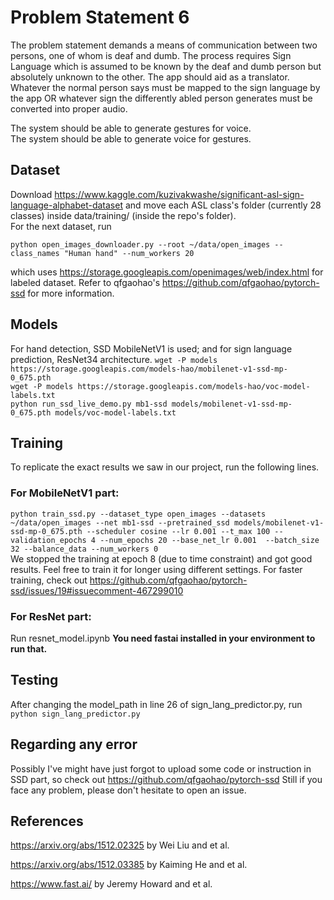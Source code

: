 # Problem Statement 6

The problem statement demands a means of communication between two persons, one of whom is deaf and dumb. The process requires Sign Language which is assumed to be known by the deaf and dumb person but absolutely unknown to the other. The app should aid as a translator. Whatever the normal person says must be mapped to the sign language by the app OR whatever sign the differently abled person generates must be converted into proper audio.  

The system should be able to generate gestures for voice.  
The system should be able to generate voice for gestures.  
  
  
## Dataset
Download https://www.kaggle.com/kuzivakwashe/significant-asl-sign-language-alphabet-dataset and move each ASL class's folder (currently 28 classes) inside data/training/ (inside the repo's folder).                                                                                 
For the next dataset, run  
```
python open_images_downloader.py --root ~/data/open_images --class_names "Human hand" --num_workers 20
```  
which uses https://storage.googleapis.com/openimages/web/index.html for labeled dataset. Refer to  qfgaohao's https://github.com/qfgaohao/pytorch-ssd for more information.
  
  
## Models
For hand detection, SSD MobileNetV1 is used; and for sign language prediction, ResNet34 architecture.
`wget -P models https://storage.googleapis.com/models-hao/mobilenet-v1-ssd-mp-0_675.pth`                                                 
`wget -P models https://storage.googleapis.com/models-hao/voc-model-labels.txt`                                                           
`python run_ssd_live_demo.py mb1-ssd models/mobilenet-v1-ssd-mp-0_675.pth models/voc-model-labels.txt`
   
 
## Training
To replicate the exact results we saw in our project, run the following lines.  
### For MobileNetV1 part:
`python train_ssd.py --dataset_type open_images --datasets ~/data/open_images --net mb1-ssd --pretrained_ssd models/mobilenet-v1-ssd-mp-0_675.pth --scheduler cosine --lr 0.001 --t_max 100 --validation_epochs 4 --num_epochs 20 --base_net_lr 0.001  --batch_size 32 --balance_data --num_workers 0`                                                                                                             
We stopped the training at epoch 8 (due to time constraint) and got good results. Feel free to train it for longer using different settings. For faster training, check out https://github.com/qfgaohao/pytorch-ssd/issues/19#issuecomment-467299010 
### For ResNet part:
Run resnet_model.ipynb **You need fastai installed in your environment to run that.**
  
  
 ## Testing

After changing the model_path in line 26 of sign_lang_predictor.py, run 
 `python sign_lang_predictor.py`                                                                                                         
   
   
## Regarding any error
Possibly I've might have just forgot to upload some code or instruction in SSD part, so check out https://github.com/qfgaohao/pytorch-ssd 
Still if you face any problem, please don't hesitate to open an issue.

## References
https://arxiv.org/abs/1512.02325 by Wei Liu and et al.                                                                                  
  
https://arxiv.org/abs/1512.03385 by Kaiming He and et al.       
  
https://www.fast.ai/ by Jeremy Howard and et al.
